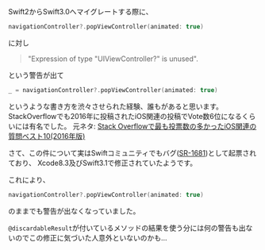Swift2からSwift3.0へマイグレートする際に、

```swift
navigationController?.popViewController(animated: true)
```

に対し

> "Expression of type "UIViewController?" is unused".

という警告が出て

```swift
_ = navigationController?.popViewController(animated: true)
```

というような書き方を渋々させられた経験、誰もがあると思います。
StackOverflowでも2016年に投稿されたiOS関連の投稿でVote数6位になるくらいには有名でした。
元ネタ: [Stack Overflowで最も投票数の多かったiOS関連の質問ベスト10(2016年版)](https://qiita.com/koogawa/items/ec2009653cbf5902bd1e#%E7%AC%AC6%E4%BD%8Dswift-3%E3%81%A7expression-of-type-xxx-is-unused%E3%81%AE%E8%AD%A6%E5%91%8A%E3%81%8C%E5%87%BA%E3%82%8B%E5%95%8F%E9%A1%8C129%E7%A5%A8)

さて、この件について実はSwiftコミュニティでもバグ([SR-1681](https://bugs.swift.org/browse/SR-1681))として起票されており、
Xcode8.3及びSwift3.1で修正されていたようです。

これにより、

```swift
navigationController?.popViewController(animated: true)
```

のままでも警告が出なくなっていました。

`@discardableResult`が付いているメソッドの結果を使う分には何の警告も出ないのでこの修正に気づいた人意外といないのかも...
